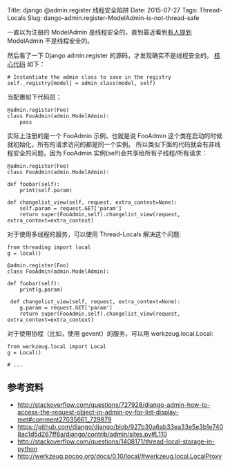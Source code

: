 Title: django @admin.register 线程安全陷阱
Date: 2015-07-27
Tags: Thread-Locals
Slug: dango-admin.register-ModelAdmin-is-not-thread-safe

一直以为注册的 ModelAdmin 是线程安全的，直到最近看到[有人提到](http://stackoverflow.com/questions/727928/django-admin-how-to-access-the-request-object-in-admin-py-for-list-display-met#comment27035661_729879) ModelAdmin 不是线程安全的。


然后看了一下 Django admin.register 的源码，才发现确实不是线程安全的。 [核心代码](https://github.com/django/django/blob/927b30a6ab33ea33e5e3b1e7408ac1d5d267ff6a/django/contrib/admin/sites.py#L110) 如下：

    # Instantiate the admin class to save in the registry
    self._registry[model] = admin_class(model, self)

当配置如下代码后：

    @admin.register(Foo)
    class FooAdmin(admin.ModelAdmin):
        pass
实际上注册的是一个 FooAdmin 示例，也就是说 FooAdmin 这个类在启动的时候就初始化，所有的请求访问的都是同一个实例。
所以类似下面的代码就会有非线程安全的问题，因为 FooAdmin 实例(self)会共享给所有子线程/所有请求：

    @admin.register(Foo)
    class FooAdmin(admin.ModelAdmin):
    
    def foobar(self):
        print(self.param)
    
    def changelist_view(self, request, extra_context=None):
        self.param = request.GET['param']
        return super(FooAdmin,self).changelist_view(request, extra_context=extra_context)

对于使用多线程的服务，可以使用 Thread-Locals 解决这个问题:

    from threading import local
    g = local()
    
    @admin.register(Foo)
    class FooAdmin(admin.ModelAdmin):
    
    def foobar(self):
        print(g.param)
    
     def changelist_view(self, request, extra_context=None):
        g.param = request.GET['param']
        return super(FooAdmin,self).changelist_view(request, extra_context=extra_context)

对于使用协程（比如，使用 gevent）的服务，可以用 werkzeug.local.Local:

    from werkzeug.local import Local
    g = Local()
    
    # ...



## 参考资料

* http://stackoverflow.com/questions/727928/django-admin-how-to-access-the-request-object-in-admin-py-for-list-display-met#comment27035661_729879
* https://github.com/django/django/blob/927b30a6ab33ea33e5e3b1e7408ac1d5d267ff6a/django/contrib/admin/sites.py#L110
* http://stackoverflow.com/questions/1408171/thread-local-storage-in-python
* http://werkzeug.pocoo.org/docs/0.10/local/#werkzeug.local.LocalProxy